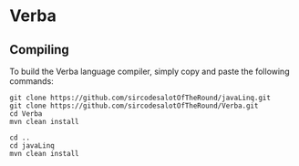 Verba
=====

Compiling
---------
To build the Verba language compiler, simply copy and paste the following commands:

```
git clone https://github.com/sircodesalotOfTheRound/javaLinq.git
git clone https://github.com/sircodesalotOfTheRound/Verba.git
cd Verba
mvn clean install

cd ..
cd javaLinq
mvn clean install
```
